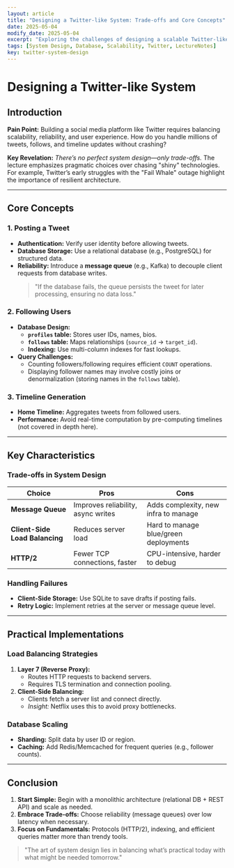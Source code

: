 ```yaml
---
layout: article
title: "Designing a Twitter-like System: Trade-offs and Core Concepts"
date: 2025-05-04
modify_date: 2025-05-04
excerpt: "Exploring the challenges of designing a scalable Twitter-like system, covering authentication, database design, message queues, load balancing, and handling user follows."
tags: [System Design, Database, Scalability, Twitter, LectureNotes]
key: twitter-system-design
---
```


# Designing a Twitter-like System

## Introduction
**Pain Point:** Building a social media platform like Twitter requires balancing scalability, reliability, and user experience. How do you handle millions of tweets, follows, and timeline updates without crashing?  

**Key Revelation:** *There’s no perfect system design—only trade-offs.* The lecture emphasizes pragmatic choices over chasing "shiny" technologies. For example, Twitter’s early struggles with the "Fail Whale" outage highlight the importance of resilient architecture.

---

## Core Concepts
### 1. Posting a Tweet
- **Authentication:** Verify user identity before allowing tweets.
- **Database Storage:** Use a relational database (e.g., PostgreSQL) for structured data.  
- **Reliability:** Introduce a **message queue** (e.g., Kafka) to decouple client requests from database writes.  
  > "If the database fails, the queue persists the tweet for later processing, ensuring no data loss."  

### 2. Following Users
- **Database Design:**  
  - **`profiles` table:** Stores user IDs, names, bios.  
  - **`follows` table:** Maps relationships (`source_id` → `target_id`).  
  - **Indexing:** Use multi-column indexes for fast lookups.  
- **Query Challenges:**  
  - Counting followers/following requires efficient `COUNT` operations.  
  - Displaying follower names may involve costly joins or denormalization (storing names in the `follows` table).  

### 3. Timeline Generation
- **Home Timeline:** Aggregates tweets from followed users.  
- **Performance:** Avoid real-time computation by pre-computing timelines (not covered in depth here).  

---

## Key Characteristics
### Trade-offs in System Design

| **Choice**                | **Pros**                          | **Cons**                          |
|---------------------------|-----------------------------------|-----------------------------------|
| **Message Queue**          | Improves reliability, async writes | Adds complexity, new infra to manage |
| **Client-Side Load Balancing** | Reduces server load            | Hard to manage blue/green deployments |
| **HTTP/2**                | Fewer TCP connections, faster     | CPU-intensive, harder to debug    |

### Handling Failures
- **Client-Side Storage:** Use SQLite to save drafts if posting fails.  
- **Retry Logic:** Implement retries at the server or message queue level.  

---

## Practical Implementations
### Load Balancing Strategies
1. **Layer 7 (Reverse Proxy):**  
   - Routes HTTP requests to backend servers.  
   - Requires TLS termination and connection pooling.  
2. **Client-Side Balancing:**  
   - Clients fetch a server list and connect directly.  
   - *Insight:* Netflix uses this to avoid proxy bottlenecks.  

### Database Scaling
- **Sharding:** Split data by user ID or region.  
- **Caching:** Add Redis/Memcached for frequent queries (e.g., follower counts).  

---

## Conclusion
1. **Start Simple:** Begin with a monolithic architecture (relational DB + REST API) and scale as needed.  
2. **Embrace Trade-offs:** Choose reliability (message queues) over low latency when necessary.  
3. **Focus on Fundamentals:** Protocols (HTTP/2), indexing, and efficient queries matter more than trendy tools.  

> "The art of system design lies in balancing what’s practical today with what might be needed tomorrow."
